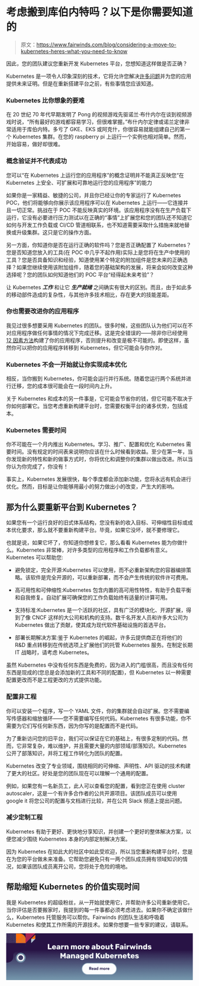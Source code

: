 # 考虑搬到库伯内特吗？以下是你需要知道的

> 原文：<https://www.fairwinds.com/blog/considering-a-move-to-kubernetes-heres-what-you-need-to-know>

 因此，您的团队建议您重新开发 Kubernetes 平台，您想知道这样做是否正确？

Kubernetes 是一项令人印象深刻的技术，它将允许您解决[许多问题](https://www.fairwinds.com/blog/what-problems-does-kubernetes-solve)并为您的应用提供未来证明。但是在重新搭建平台之前，有些事情您应该知道。

### **Kubernetes 比你想象的要难**

在 20 世纪 70 年代早期发明了 Pong 的视频游戏先驱诺兰·布什内尔在谈到视频游戏时说，“所有最好的游戏都容易学习，但很难掌握。”布什内尔定律或诺兰定律非常适用于库伯内特。多亏了 GKE、EKS 或阿克什，你很容易就能组建自己的第一个 Kubernetes 集群。在您的 raspberry pi 上运行一个实例也相对简单。然而，开始容易，做好却很难。

### **概念验证并不代表成功**

您可以“在 Kubernetes 上运行您的应用程序”的概念证明并不能真正反映您“在 Kubernetes 上安全、可扩展和可靠地运行您的应用程序”的能力

如果你是一家精益、敏捷的公司，并且你已经让你的专家运行了 Kubernetes POC，他们将能够向你展示该应用程序可以在 Kubernetes 上运行——它连接并且一切正常。挑战在于 POC 不能反映真实的环境。该应用程序没有在生产负载下运行，它没有必要进行压力测试以在正确的“事情”上扩展您和您的团队还不知道它如何与开发工作负载或 CI/CD 管道相联系，也不知道需要采取什么措施来就地替换或升级集群。这只是它的操作方面。

另一方面，你知道你是否在运行正确的软件吗？您是否正确配置了 Kubernetes？您是否知道您放入的工具(在 POC 中几乎不起作用)实际上是您将在生产中使用的工具？您是否具备知识和经验，知道使用某个特定的附加组件是您未来的正确选择？如果您继续使用该附加组件，随着您的基础架构的发展，将来会如何改变这种选择呢？您的团队如何知道他们的 POC 平台“经得起未来考验”？

让 Kubernetes ***工作*** 和让它 ***生产就绪*** 之间确实有很大的区别。而且，由于如此多的移动部件造成的复杂性，与其他许多技术相比，存在更大的技能差距。

### **你也需要改进你的应用程序**

我见过很多想要采用 Kubernetes 的团队。很多时候，这些团队认为他们可以在不对应用程序做任何事情的情况下完成迁移。这是完全错误的——除非你已经使用 [12 因素方法](https://12factor.net/)构建了你的应用程序，否则提升和改变是极不可能的。即使这样，虽然你可以把你的应用程序转移到 Kubernetes，但它可能会与你作对。

### **Kubernetes 不会一开始就让你实现成本优化**

相反，当你搬到 Kubernetes，你可能会运行并行系统。随着您运行两个系统并进行迁移，您的成本很可能会在一段时间内上升。

关于 Kubernetes 和成本的另一件事是，它可能会节省你的钱，但它可能不取决于你如何部署它。当您考虑重新构建平台时，您需要权衡平台的诸多优势，包括成本。

### **Kubernetes 需要时间**

你不可能在一个月内推出 Kubernetes。学习、推广、配置和优化 Kubernetes 需要时间。没有规定的时间表来说明你应该在什么时候看到收益。至少在第一年，当你发现新的特性和新的做事方式时，你将优化和调整你的集群以做出改进。所以当你认为你完成了，你没有！

事实上，Kubernetes 发展很快，每个季度都会添加新功能，您将永远有机会进行优化。然而，目标是让你能够用最小的努力做出小的改变，产生大的影响。

## 那为什么要重新平台到 Kubernetes？

如果您有一个运行良好的旧式体系结构，您没有新的收入目标、可伸缩性目标或成本优化要求，那么就不要重新构建平台。毕竟，如果它没坏，就不要修理它。

也就是说，如果它坏了，你知道你想修复它，那么看看 Kubernetes 能为你做什么。Kubernetes 非常棒，对许多类型的应用程序和工作负载都有意义。Kubernetes 可以帮助您:

*   避免锁定，完全开源:Kubernetes 可以使用，而不必重新架构您的容器编排策略。该软件是完全开源的，可以重新部署，而不会产生传统的软件许可费用。

*   高可用性和可伸缩性:Kubernetes 包含内置的高可用性特性，有助于负载平衡和自我修复。自动扩展可确保您的工作负载始终有适量的计算可用。

*   支持标准:Kubernetes 是一个活跃的社区，具有广泛的模块化、开源扩展，得到了像 CNCF 这样的大公司和机构的支持。数千名开发人员和许多大公司为 Kubernetes 做出了贡献，使其成为现代软件基础设施的首选平台。

*   部署长期解决方案:鉴于 Kubernetes 的崛起，许多云提供商正在将他们的 R&D 重点转移到在传统选项上扩展他们的托管 Kubernetes 服务。在制定长期 IT 战略时，请考虑 Kubernetes。

虽然 Kubernetes 中没有任何东西是免费的，因为进入的门槛很高，而且没有任何东西是现成的(您总是会添加新的工具和不同的配置)，但 Kubernetes 以一种需要配置更改而不是工程更改的方式提供功能。

### **配置非工程**

你可以安装一个程序，写一个 YAML 文件，你的集群就会自动扩展。您不需要编写传感器和缩放循环——您不需要编写任何代码。Kubernetes 有很多功能，你不需要为它们写任何新东西，因为你写的是配置而不是代码。

为了重新访问您的旧平台，我们可以保证在它的基础上，有很多定制的代码。然而，它非常复杂，难以维护，并且需要大量的内部领域/部落知识。Kubernetes 公开了部落知识，并将工程工作转化为团队的配置。

Kubernetes 改变了专业领域，围绕相同的可伸缩、声明性、API 驱动的技术构建了更大的社区。好处是您的团队现在可以理解一个通用的配置。

例如，如果您有一名新员工，此人可以查看您的配置，看到您正在使用 cluster autoscaler，这是一个有许多合作者的公共开源项目。该团队成员可以使用 google it 将您公司的配置与文档进行比较，并在公共 Slack 频道上提出问题。

### **减少定制工程**

Kubernetes 有助于更好、更快地分享知识，并创建一个更好的整体解决方案，以便您减少围绕 Kubernetes 本身的内部定制解决方案。

因为 Kubernetes 在如此大的社区中如此受欢迎，所以当您重新构建平台时，您是在为您的平台做未来准备。它帮助您避免只有一两个团队成员拥有领域知识的情况，如果该团队成员离开公司，您将处于危险的境地。

## **帮助缩短 Kubernetes 的价值实现时间**

我是 Kubernetes 的超级粉丝，从一开始就使用它，并帮助许多公司重新使用它。当你评估是否要搬家时，我提到的每一件事都必须考虑进去。如果你不确定该做什么，Kubernetes 托管服务可以帮你。Fairwinds 的团队生活和呼吸着 Kubernetes 和使其工作所需的开源技术。如果你想要一些专家的建议，请联系。

[![New call-to-action](img/788aca708f4063b40bd9648afffc280c.png)](https://cta-redirect.hubspot.com/cta/redirect/2184645/191a30cb-1dca-4251-bdcd-52f18e472bac)